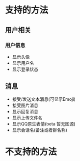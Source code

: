 # 支持的方法

## 用户相关

### 用户信息
+ 显示头像
+ 显示用户名
+ 显示登录状态

## 消息
+ 接受/发送文本消息(可显示Emoji)
+ 接受图片消息
+ 显示回复消息
+ 显示上传文件名
+ 显示QQ原生表情(beta 暂无图源)
+ 显示会话名(备注或者群名称)

# 不支持的方法
